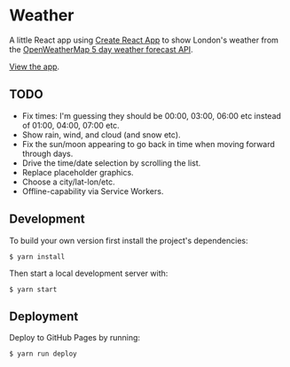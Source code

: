 # Weather

A little React app using [Create React App](https://github.com/facebookincubator/create-react-app) to show London's weather from the [OpenWeatherMap 5 day weather forecast API](http://openweathermap.org/forecast5).

[View the app](https://benpickles.github.io/weather/).

## TODO

- Fix times: I'm guessing they should be 00:00, 03:00, 06:00 etc instead of 01:00, 04:00, 07:00 etc.
- Show rain, wind, and cloud (and snow etc).
- Fix the sun/moon appearing to go back in time when moving forward through days.
- Drive the time/date selection by scrolling the list.
- Replace placeholder graphics.
- Choose a city/lat-lon/etc.
- Offline-capability via Service Workers.

## Development

To build your own version first install the project's dependencies:

```
$ yarn install
```

Then start a local development server with:

```
$ yarn start
```

## Deployment

Deploy to GitHub Pages by running:

```
$ yarn run deploy
```
